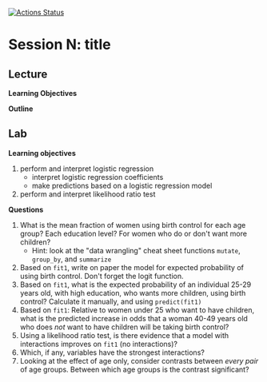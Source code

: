   <!-- badges: start -->
  [![Actions Status](https://github.com/waldronbios2/session3/workflows/Render%20and%20Deploy%20pkgdown%20Website/badge.svg)](https://github.com/waldronbios2/session3/actions)
  <!-- badges: end -->

# Session N: title

## Lecture

**Learning Objectives**

**Outline**

## Lab

**Learning objectives**

1. perform and interpret logistic regression
    + interpret logistic regression coefficients
    + make predictions based on a logistic regression model
2. perform and interpret likelihood ratio test

**Questions**

1. What is the mean fraction of women using birth control for each age group? Each education level? For women who do or don't want more children?
     - Hint: look at the "data wrangling" cheat sheet functions `mutate`, `group_by`, and `summarize`
2. Based on ```fit1```, write on paper the model for expected probability of using birth control.  Don't forget the logit function.
3. Based on ```fit1```, what is the expected probability of an individual 25-29 years old, with high education, who wants more children, using birth control? Calculate it manually, and using `predict(fit1)`
4. Based on ```fit1```: Relative to women under 25 who want to have children, what is the predicted increase in odds that a woman 40-49 years old who does _not_ want to have children will be taking birth control?
5. Using a likelihood ratio test, is there evidence that a model with interactions improves on ```fit1``` (no interactions)?
6. Which, if any, variables have the strongest interactions?
7. Looking at the effect of age only, consider contrasts between *every pair* of age groups. Between which age groups is the contrast significant?
